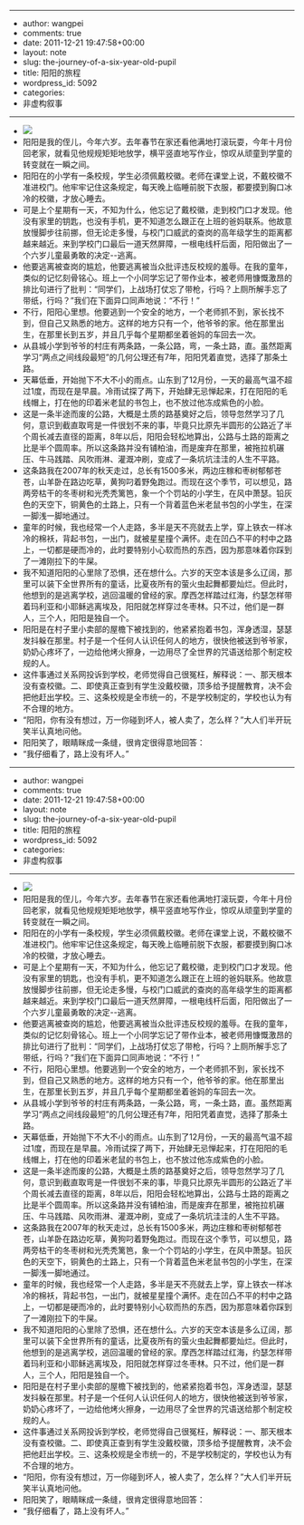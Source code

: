 - --
- author: wangpei
- comments: true
- date: 2011-12-21 19:47:58+00:00
- layout: note
- slug: the-journey-of-a-six-year-old-pupil
- title: 阳阳的旅程
- wordpress_id: 5092
- categories:
- 非虚构叙事
- --
- [![](http://farm8.staticflickr.com/7153/6550433041_da8c86d352.jpg)](http://www.flickr.com/photos/lookoo/6550433041/)
- 阳阳是我的侄儿，今年六岁。去年春节在家还看他满地打滚玩耍，今年十月份回老家，就看见他规规矩矩地放学，横平竖直地写作业，惊叹从顽童到学童的转变就在一瞬之间。
- 阳阳在的小学有一条校规，学生必须佩戴校徽。老师在课堂上说，不戴校徽不准进校门。他牢牢记住这条规定，每天晚上临睡前脱下衣服，都要摸到胸口冰冷的校徽，才放心睡去。
- 可是上个星期有一天，不知为什么，他忘记了戴校徽，走到校门口才发现。他没有家里的钥匙，也没有手机，更不知道怎么跟正在上班的爸妈联系。他故意放慢脚步往前挪，但无论走多慢，与校门口威武的查岗的高年级学生的距离都越来越近。来到学校门口最后一道天然屏障，一根电线杆后面，阳阳做出了一个六岁儿童最勇敢的决定--逃离。
- 他要逃离被查岗的尴尬，他要逃离被当众批评违反校规的羞辱。在我的童年，类似的记忆刻骨铭心。班上一个小同学忘记了带作业本，被老师用慷慨激昂的排比句进行了批判：“同学们，上战场打仗忘了带枪，行吗？上厕所解手忘了带纸，行吗？”我们在下面异口同声地说：“不行！”
- 不行，阳阳心里想。他要逃到一个安全的地方，一个老师抓不到，家长找不到，但自己又熟悉的地方。这样的地方只有一个，他爷爷的家。他在那里出生，在那里长到五岁，并且几乎每个星期都坐着爸妈的车回去一次。
- 从县城小学到爷爷的村庄有两条路，一条公路，弯，一条土路，直。虽然距离学习“两点之间线段最短”的几何公理还有7年，阳阳凭着直觉，选择了那条土路。
- 天幕低垂，开始抛下不大不小的雨点。山东到了12月份，一天的最高气温不超过1度，而现在是早晨。冷雨试探了两下，开始肆无忌惮起来，打在阳阳的毛线帽上，打在他的印着米老鼠的书包上，也不放过他冻成紫色的小脸。
- 这是一条半途而废的公路，大概是土质的路基奠好之后，领导忽然学习了几何，意识到截直取弯是一件很划不来的事，毕竟只比原先半圆形的公路近了半个周长减去直径的距离，8年以后，阳阳会轻松地算出，公路与土路的距离之比是半个圆周率。所以这条路并没有铺柏油，而是废弃在那里，被拖拉机碾压、牛马践踏、风吹雨淋、灌溉冲刷，变成了一条坑坑洼洼的人生不平路。
- 这条路我在2007年的秋天走过，总长有1500多米，两边庄稼和枣树郁郁苍苍，山羊卧在路边吃草，黄狗叼着野兔跑过。而现在这个季节，可以想见，路两旁枯干的冬枣树和光秃秃篱笆，象一个个罚站的小学生，在风中萧瑟。铅灰色的天空下，铜黄色的土路上，只有一个背着蓝色米老鼠书包的小学生，在深一脚浅一脚地通过。
- 童年的时候，我也经常一个人走路，多半是天不亮就去上学，穿上铁衣一样冰冷的棉袄，背起书包，一出门，就被星星撞个满怀。走在凹凸不平的村中之路上，一切都是硬而冷的，此时要特别小心软而热的东西，因为那意味着你踩到了一滩刚拉下的牛屎。
- 我不知道阳阳的心里除了恐惧，还在想什么。六岁的天空本该是多么辽阔，那里可以装下全世界所有的童话，比夏夜所有的萤火虫起舞都要灿烂。但此时，他想到的是逃离学校，逃回温暖的曾经的家。摩西怎样踏过红海，约瑟怎样带着玛利亚和小耶稣逃离埃及，阳阳就怎样穿过冬枣林。只不过，他们是一群人，三个人，阳阳是独自一个。
- 阳阳是在村子里小卖部的屋檐下被找到的，他紧紧抱着书包，浑身透湿，瑟瑟发抖躲在那里。村子是一个任何人认识任何人的地方，很快他被送到爷爷家，奶奶心疼坏了，一边给他烤火擦身，一边用尽了全世界的咒语送给那个制定校规的人。
- 这件事通过关系网投诉到学校，老师觉得自己很冤枉，解释说：一、那天根本没有查校徽。二、即使真正查到有学生没戴校徽，顶多给予提醒教育，决不会把他赶出学校。三、这条校规是全市统一的，不是学校制定的，学校也认为有不合理的地方。
- “阳阳，你有没有想过，万一你碰到坏人，被人卖了，怎么样？”大人们半开玩笑半认真地问他。
- 阳阳笑了，眼睛眯成一条缝，很肯定很得意地回答：
- “我仔细看了，路上没有坏人。”
- --
- author: wangpei
- comments: true
- date: 2011-12-21 19:47:58+00:00
- layout: note
- slug: the-journey-of-a-six-year-old-pupil
- title: 阳阳的旅程
- wordpress_id: 5092
- categories:
- 非虚构叙事
- --
- [![](http://farm8.staticflickr.com/7153/6550433041_da8c86d352.jpg)](http://www.flickr.com/photos/lookoo/6550433041/)
- 阳阳是我的侄儿，今年六岁。去年春节在家还看他满地打滚玩耍，今年十月份回老家，就看见他规规矩矩地放学，横平竖直地写作业，惊叹从顽童到学童的转变就在一瞬之间。
- 阳阳在的小学有一条校规，学生必须佩戴校徽。老师在课堂上说，不戴校徽不准进校门。他牢牢记住这条规定，每天晚上临睡前脱下衣服，都要摸到胸口冰冷的校徽，才放心睡去。
- 可是上个星期有一天，不知为什么，他忘记了戴校徽，走到校门口才发现。他没有家里的钥匙，也没有手机，更不知道怎么跟正在上班的爸妈联系。他故意放慢脚步往前挪，但无论走多慢，与校门口威武的查岗的高年级学生的距离都越来越近。来到学校门口最后一道天然屏障，一根电线杆后面，阳阳做出了一个六岁儿童最勇敢的决定--逃离。
- 他要逃离被查岗的尴尬，他要逃离被当众批评违反校规的羞辱。在我的童年，类似的记忆刻骨铭心。班上一个小同学忘记了带作业本，被老师用慷慨激昂的排比句进行了批判：“同学们，上战场打仗忘了带枪，行吗？上厕所解手忘了带纸，行吗？”我们在下面异口同声地说：“不行！”
- 不行，阳阳心里想。他要逃到一个安全的地方，一个老师抓不到，家长找不到，但自己又熟悉的地方。这样的地方只有一个，他爷爷的家。他在那里出生，在那里长到五岁，并且几乎每个星期都坐着爸妈的车回去一次。
- 从县城小学到爷爷的村庄有两条路，一条公路，弯，一条土路，直。虽然距离学习“两点之间线段最短”的几何公理还有7年，阳阳凭着直觉，选择了那条土路。
- 天幕低垂，开始抛下不大不小的雨点。山东到了12月份，一天的最高气温不超过1度，而现在是早晨。冷雨试探了两下，开始肆无忌惮起来，打在阳阳的毛线帽上，打在他的印着米老鼠的书包上，也不放过他冻成紫色的小脸。
- 这是一条半途而废的公路，大概是土质的路基奠好之后，领导忽然学习了几何，意识到截直取弯是一件很划不来的事，毕竟只比原先半圆形的公路近了半个周长减去直径的距离，8年以后，阳阳会轻松地算出，公路与土路的距离之比是半个圆周率。所以这条路并没有铺柏油，而是废弃在那里，被拖拉机碾压、牛马践踏、风吹雨淋、灌溉冲刷，变成了一条坑坑洼洼的人生不平路。
- 这条路我在2007年的秋天走过，总长有1500多米，两边庄稼和枣树郁郁苍苍，山羊卧在路边吃草，黄狗叼着野兔跑过。而现在这个季节，可以想见，路两旁枯干的冬枣树和光秃秃篱笆，象一个个罚站的小学生，在风中萧瑟。铅灰色的天空下，铜黄色的土路上，只有一个背着蓝色米老鼠书包的小学生，在深一脚浅一脚地通过。
- 童年的时候，我也经常一个人走路，多半是天不亮就去上学，穿上铁衣一样冰冷的棉袄，背起书包，一出门，就被星星撞个满怀。走在凹凸不平的村中之路上，一切都是硬而冷的，此时要特别小心软而热的东西，因为那意味着你踩到了一滩刚拉下的牛屎。
- 我不知道阳阳的心里除了恐惧，还在想什么。六岁的天空本该是多么辽阔，那里可以装下全世界所有的童话，比夏夜所有的萤火虫起舞都要灿烂。但此时，他想到的是逃离学校，逃回温暖的曾经的家。摩西怎样踏过红海，约瑟怎样带着玛利亚和小耶稣逃离埃及，阳阳就怎样穿过冬枣林。只不过，他们是一群人，三个人，阳阳是独自一个。
- 阳阳是在村子里小卖部的屋檐下被找到的，他紧紧抱着书包，浑身透湿，瑟瑟发抖躲在那里。村子是一个任何人认识任何人的地方，很快他被送到爷爷家，奶奶心疼坏了，一边给他烤火擦身，一边用尽了全世界的咒语送给那个制定校规的人。
- 这件事通过关系网投诉到学校，老师觉得自己很冤枉，解释说：一、那天根本没有查校徽。二、即使真正查到有学生没戴校徽，顶多给予提醒教育，决不会把他赶出学校。三、这条校规是全市统一的，不是学校制定的，学校也认为有不合理的地方。
- “阳阳，你有没有想过，万一你碰到坏人，被人卖了，怎么样？”大人们半开玩笑半认真地问他。
- 阳阳笑了，眼睛眯成一条缝，很肯定很得意地回答：
- “我仔细看了，路上没有坏人。”
